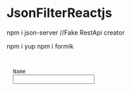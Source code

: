 # JsonFilterReactjs
npm i json-server //Fake RestApi creator


npm i yup
npm i formik
<code>
<form>
  <label htmlFor="name">Name</label>
  <input type="text" name="name" id="name"/>
</form>
  </code>

